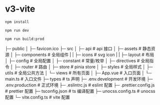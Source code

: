 # v3-vite

```
npm install

npm run dev

npm run build:prod
```

├─ public
│ ├─ favicon.ico
├─ src
│ ├─ api # api 接口
│ ├─ assets # 静态资源
│ ├─ components # 全局组件
| | ├─ icons # svg icon
| | ├─ layout # 布局
│ ├─ config # 全局配置
│ ├─ constant # 常量/枚举
│ ├─ directives # 全局指令
│ ├─ router # 路由
│ ├─ store # pinia store
│ ├─ styles # 全局样式
│ ├─ utils # 全局公共方法
│ └─ views # 所有页面
│ ├─ App.vue # 入口页面
│ └─ main.ts # 入口文件
├─ types # ts 声明
├─ .env.development # 开发环境
├─ .env.production # 正式环境
├─ .eslintrc.js # eslint 配置
├─ .prettier.config.js # prettier 配置
├─ tsconfig.json # ts 编译配置
├─ unocss.config.ts # unocss 配置
└─ vite.config.ts # vite 配置
